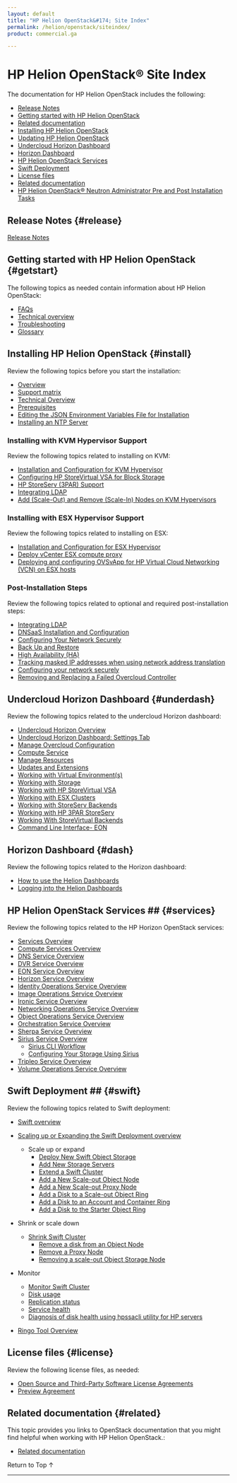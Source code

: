```yaml
---
layout: default
title: "HP Helion OpenStack&#174; Site Index"
permalink: /helion/openstack/siteindex/
product: commercial.ga

---
```

<!--UNDER REVISION-->

<script>

function PageRefresh {
onLoad="window.refresh"
}

PageRefresh();

</script>

<!--
<p style="font-size: small;"> <a href="/helion/openstack/3rd-party-license-agreements/">&#9664; PREV</a> | <a href="/helion/openstack/">&#9650; UP</a> | NEXT &#9654; </p>
-->

# HP Helion OpenStack&#174; Site Index

The documentation for HP Helion OpenStack includes the following:

* [Release Notes](#release)
* [Getting started with HP Helion OpenStack](#getstart)
* [Related documentation](#related)
* [Installing HP Helion OpenStack](#install)
* [Updating HP Helion OpenStack](#update)
* [Undercloud Horizon Dashboard](#underdash)
* [Horizon Dashboard](#dash)
* [HP Helion OpenStack Services](#services)
* [Swift Deployment](#swift)
* [License files](#license)
* [Related documentation](#related)
* [HP Helion OpenStack&reg; Neutron Administrator Pre and Post Installation Tasks]( /helion/openstack/services/neutron/installation/intro/)


## Release Notes {#release}

[Release Notes](/helion/openstack/release-notes/) 

## Getting started with HP Helion OpenStack {#getstart}

The following topics as needed contain information about HP Helion OpenStack:

- [FAQs](/helion/openstack/faq/)  
- [Technical overview](/helion/openstack/technical-overview/)
- [Troubleshooting](/helion/openstack/services/troubleshooting/)
- [Glossary](/helion/openstack/glossary/)


## Installing HP Helion OpenStack {#install}

Review the following topics before you start the installation:

- [Overview](/helion/openstack/install/overview/) 
- [Support matrix](/helion/openstack/support-matrix/)
- [Technical Overview](/helion/openstack/technical-overview/)
- [Prerequisites](/helion/openstack/install/prereqs/)
- [Editing the JSON Environment Variables File for Installation](/helion/openstack/install/envars/)
- [Installing an NTP Server](/helion/openstack/install/ntp/)


### Installing with KVM Hypervisor Support

Review the following topics related to installing on KVM:

- [Installation and Configuration for KVM Hypervisor](/helion/openstack/install/kvm/)
- [Configuring HP StoreVirtual VSA for Block Storage](/helion/openstack/install/vsa/)
- [HP StoreServ (3PAR) Support](/helion/openstack/install/3par/)
- [Integrating LDAP](/helion/openstack/install/ldap/)
- [Add (Scale-Out) and Remove (Scale-In) Nodes on KVM Hypervisors](/helion/openstack/install/add/nodes/)

### Installing with ESX Hypervisor Support

Review the following topics related to installing on ESX:

- [Installation and Configuration for ESX Hypervisor](/helion/openstack/install/esx/)
- [Deploy vCenter ESX compute proxy](/helion/openstack/install/esx/proxy/)
- [Deploying and configuring OVSvApp for HP Virtual Cloud Networking (VCN) on ESX hosts](/helion/openstack/install/ovsvapp/)


### Post-Installation Steps

Review the following topics related to optional and required post-installation steps:

- [Integrating LDAP](/helion/openstack/install/ldap/)
- [DNSaaS Installation and Configuration](/helion/openstack/install/dnsaas/)
- [Configuring Your Network Securely](/helion/openstack/install/security/)
- [Back Up and Restore](/helion/openstack/backup.restore/)
- [High Availability (HA)](/helion/openstack/high-availability/)
- [Tracking masked IP addresses when using network address translation](/helion/openstack/maskedIP/)
- [Configuring your network securely](/helion/openstack/install/security/)
- [Removing and Replacing a Failed Overcloud Controller]( /helion/openstack/removing/failedovercloud/)

## Undercloud Horizon Dashboard {#underdash}

Review the following topics related to the undercloud Horizon dashboard:

- [Undercloud Horizon Overview](/helion/openstack/undercloud/horizon/overview/)
- [Undercloud Horizon Dashboard: Settings Tab](/helion/openstack/undercloud/admin/settings/)
- [Manage Overcloud Configuration](/helion/openstack/undercloud/oc/config/)
- [Compute Service](/helion/openstack/undercloud/resource/esx/compute/)
- [Manage Resources](/helion/openstack/undercloud/manage/resources/overview/)
- [Updates and Extensions](/helion/openstack/undercloud/admin/updates-and-extension/)
- [Working with Virtual Environment(s)](/helion/openstack/undercloud/resource/esx/)
- [Working with Storage](/helion/openstack/undercloud/manage/resources/storage/)
- [Working with HP StoreVirtual VSA](/helion/openstack/undercloud/storage/storevirtual/)
- [Working with ESX Clusters](/helion/openstack/undercloud/oc/config/esx/)
- [Working with StoreServ Backends](/helion/openstack/undercloud/oc/config/storeserv/)
- [Working with HP 3PAR StoreServ](/helion/openstack/undercloud/storage/storeserv/)
- [Working With StoreVirtual Backends](/helion/openstack/undercloud/oc/config/storevirtual/)
- [Command Line Interface- EON](/helion/openstack/undercloud/eon/cli/)

## Horizon Dashboard {#dash}

Review the following topics related to the Horizon dashboard:

- [How to use the Helion Dashboards](/helion/openstack/dashboard/how-works/)
- [Logging into the Helion Dashboards](/helion/openstack/dashboard/login/)


## HP Helion OpenStack Services ## {#services}

Review the following topics related to the HP Horizon OpenStack services:


- [Services Overview](/helion/openstack/services/overview/)
- [Compute Services Overview](/helion/openstack/services/compute/overview/)
- [DNS Service Overview](/helion/openstack/services/dns/overview/)
- [DVR Service Overview](/helion/openstack/services/dvr/overview/)
- [EON Service Overview](/helion/openstack/services/eon/overview/)
- [Horizon Service Overview](/helion/openstack/services/horizon/overview/)
- [Identity Operations Service Overview](/helion/openstack/services/identity/overview/)
- [Image Operations Service Overview](/helion/openstack/services/imaging/overview/)
- [Ironic Service Overview](/helion/openstack/services/ironic/overview/)
- [Networking Operations Service Overview](/helion/openstack/services/networking/overview/)
- [Object Operations Service Overview](/helion/openstack/services/object/overview/)
- [Orchestration Service Overview](/helion/openstack/services/orchestration/overview/)
- [Sherpa Service Overview](/helion/openstack/services/sherpa/overview/)
- [Sirius Service Overview](/helion/openstack/services/sirius/overview/)
	- [Sirius CLI Workflow](/helion/openstack/sirius/cli/workflow)
	- [Configuring Your Storage Using Sirius](/helion/openstack/sirius-cli/)
- [Tripleo Service Overview](/helion/openstack/services/tripleo/overview/)
- [Volume Operations Service Overview](/helion/openstack/services/volume/overview/)

<!-- Not in 1.01
- [Eve Service Overview](/helion/openstack/services/eve/overview/)
- [Focus Service Overview](/helion/openstack/services/focus/overview/)
- [Reporting Service Overview](/helion/openstack/services/reporting/overview/) -->



## Swift Deployment ## {#swift}

Review the following topics related to Swift deployment:

- [Swift overview](/helion/openstack/services/object/overview/)
- [Scaling up or Expanding the Swift Deployment overview](/helion/openstack/services/object/overview/scale-out-swift/)

	- Scale up or expand 
		- [Deploy New Swift Object Storage](/helion/openstack/services/swift/deployment-scale-out/)
		- [Add New Storage Servers](/helion/openstack/services/swift/provision-nodes)
		- [Extend a Swift Cluster](/helion/openstack/services/object/swift/expand-cluster/)
		- [Add a New Scale-out Object Node](/helion/openstack/services/swift/deployment/add-disk-object-node/)
		- [Add a New Scale-out Proxy Node](/helion/openstack/services/swift/deployment/add-proxy-node/)
		- [Add a Disk to a Scale-out Object Ring](/helion/openstack/services/swift/deployment/add-disk-scale-out/)
		- [Add a Disk to an Account and Container Ring](/helion/openstack/services/swift/deployment/add-disk-account-container/)
		- [Add a Disk to the Starter Object Ring](/helion/openstack/services/swift/deployment/add-disk-starter/)

- Shrink or scale down

	- [Shrink Swift Cluster](/helion/openstack/services/object/swift/shrink-cluster/) 
		- [Remove a disk from an Object Node](/helion/openstack/services/swift/deployment/remove-existing-disk/)
		- [Remove a Proxy Node](/helion/openstack/services/swift/deployment/remove-proxy-node/)
		- [Removing a scale-out Object Storage Node](/helion/openstack/services/swift/deployment/remove-scale-out-object-node/)
	
- Monitor
	- [Monitor Swift Cluster](/helion/openstack/services/object/swift/Monitor-cluster/)
	- [Disk usage](/helion/openstack/services/object/swift/Monitor-disk/)
	- [Replication status](/helion/openstack/services/object/swift/replica-status/)
	- [Service health](/helion/openstack/services/object/swift/health-check/)
	- [Diagnosis of disk health using hpssacli utility for HP servers](/helion/openstack/services/swift/diagnosis-disk-health/hpssacli/)

- [Ringo Tool Overview](/helion/openstack/GA1/services/object/pyringos/)

## License files {#license}

Review the following license files, as needed:

- [Open Source and Third-Party Software License Agreements](/helion/openstack/3rd-party-license-agreements/)
- [Preview Agreement](/helion/openstack/eula/)
 
## Related documentation {#related}

This topic provides you links to OpenStack documentation that you might find helpful when working with HP Helion OpenStack.\:

* [Related documentation](/helion/openstack/related-links)

<a href="#top" style="padding:14px 0px 14px 0px; text-decoration: none;"> Return to Top &#8593; </a>
 
----

